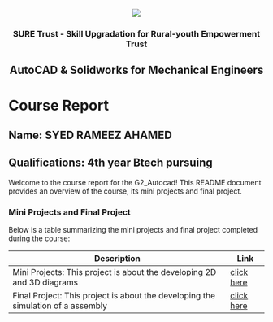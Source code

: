 <!-- PROJECT LOGO -->
<br />

<div align="center">
   <img src='https://user-images.githubusercontent.com/73131499/166115643-d3187f47-d38f-41b2-ae42-5ecbbc60de14.png' />


<h3 align="center">SURE Trust - Skill Upgradation for Rural-youth Empowerment Trust</h3>
  <h2> AutoCAD & Solidworks for Mechanical Engineers </h2>
</div>

# Course Report

## Name: SYED RAMEEZ AHAMED

## Qualifications: 4th year Btech pursuing

Welcome to the course report for the G2_Autocad! This README document provides an overview of the course, its mini projects and final project.

### Mini Projects and Final Project

Below is a table summarizing the mini projects and final project completed during the course:

| Description                               | Link                                    |
|-------------------------------------------|-----------------------------------------|
| Mini Projects: This project is about the developing 2D and 3D diagrams | [click here](https://github.com/Rameezammu/G2_Autocad/tree/main/Mini%20Projects/Rameez)                        |
| Final Project: This project is about the developing the simulation of a assembly |[click here](https://github.com/Rameezammu/G2_Autocad/tree/main/Final%20Capstone%20Project/Rameez)|

